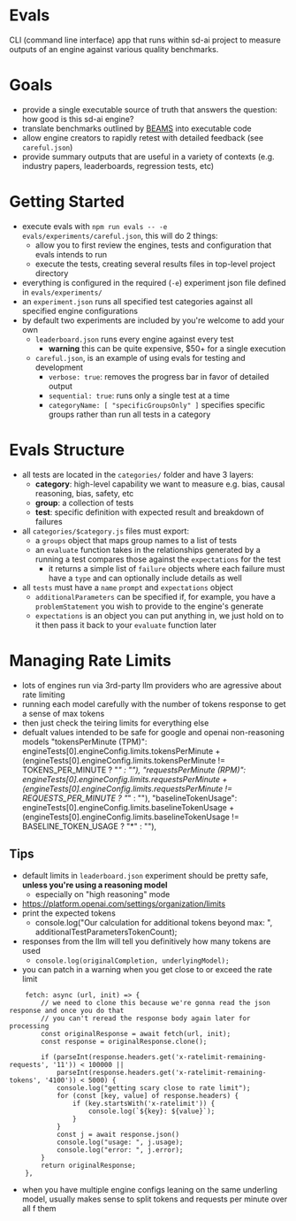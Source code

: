 # Evals
CLI (command line interface) app that runs within sd-ai project to measure outputs of an engine against various quality benchmarks.

# Goals
- provide a single executable source of truth that answers the question: how good is this sd-ai engine?
- translate benchmarks outlined by [BEAMS](https://www.buffalo.edu/ai-data-science/research/projects.host.html/content/shared/www/ai-data-science/research-projects/BEAMS-Initiative.detail.html) into executable code
- allow engine creators to rapidly retest with detailed feedback (see `careful.json`)
- provide summary outputs that are useful in a variety of contexts (e.g. industry papers, leaderboards, regression tests, etc)

# Getting Started
- execute evals with `npm run evals -- -e evals/experiments/careful.json`, this will do 2 things:
    - allow you to first review the engines, tests and configuration that evals intends to run
    - execute the tests, creating several results files in top-level project directory 
- everything is configured in the required (`-e`) experiment json file defined in `evals/experiments/`
- an `experiment.json` runs all specified test categories against all specified engine configurations
- by default two experiments are included by you're welcome to add your own
    - `leaderboard.json` runs every engine against every test
        - **warning** this can be quite expensive, $50+ for a single execution
    - `careful.json`, is an example of using evals for testing and development
        - `verbose: true`: removes the progress bar in favor of detailed output
        - `sequential: true`: runs only a single test at a time
        - `categoryName: [ "specificGroupsOnly" ]` specifies specific groups rather than run all tests in a category

# Evals Structure
- all tests are located in the `categories/` folder and have 3 layers:
    - **category**: high-level capability we want to measure e.g. bias, causal reasoning, bias, safety, etc
    - **group**: a collection of tests
    - **test**: specific definition with expected result and breakdown of failures
- all `categories/$category.js` files must export: 
    - a `groups` object that maps group names to a list of tests
    - an `evaluate` function takes in the relationships generated by a running a test compares those against the `expectations` for the test
        - it returns a simple list of `failure` objects where each failure must have a `type` and can optionally include details as well 
- all `tests` must have a `name` `prompt` and `expectations` object
    - `additionalParameters` can be specified if, for example, you have a `problemStatement` you wish to provide to the engine's generate
    - `expectations` is an object you can put anything in, we just hold on to it then pass it back to your `evaluate` function later

# Managing Rate Limits 
- lots of engines run via 3rd-party llm providers who are agressive about rate limiting
- running each model carefully with the number of tokens response to get a sense of max tokens
- then just check the teiring limits for everything else
- defualt values intended to be safe for google and openai non-reasoning models
"tokensPerMinute (TPM)": engineTests[0].engineConfig.limits.tokensPerMinute + 
    (engineTests[0].engineConfig.limits.tokensPerMinute != TOKENS_PER_MINUTE ? "*" : ""),
"requestsPerMinute (RPM)": engineTests[0].engineConfig.limits.requestsPerMinute + 
    (engineTests[0].engineConfig.limits.requestsPerMinute != REQUESTS_PER_MINUTE ? "*" : ""),
"baselineTokenUsage": engineTests[0].engineConfig.limits.baselineTokenUsage + 
    (engineTests[0].engineConfig.limits.baselineTokenUsage != BASELINE_TOKEN_USAGE ? "*" : ""),

## Tips
- default limits in `leaderboard.json` experiment should be pretty safe, **unless you're using a reasoning model**
    - especially on "high reasoning" mode 
- https://platform.openai.com/settings/organization/limits
- print the expected tokens
    - console.log("Our calculation for additional tokens beyond max: ", additionalTestParametersTokenCount);
- responses from the llm will tell you definitively how many tokens are used
    - `console.log(originalCompletion, underlyingModel);`
- you can patch in a warning when you get close to or exceed the rate limit
``` 
    fetch: async (url, init) => {
        // we need to clone this because we're gonna read the json response and once you do that 
        // you can't reread the response body again later for processing
        const originalResponse = await fetch(url, init);
        const response = originalResponse.clone();

        if (parseInt(response.headers.get('x-ratelimit-remaining-requests', '11')) < 100000 || 
            parseInt(response.headers.get('x-ratelimit-remaining-tokens', '4100')) < 5000) {
            console.log("getting scary close to rate limit");
            for (const [key, value] of response.headers) {
                if (key.startsWith('x-ratelimit')) {
                    console.log(`${key}: ${value}`);
                }
            }
            const j = await response.json()
            console.log("usage: ", j.usage);
            console.log("error: ", j.error);
        }
        return originalResponse;
    },
```
- when you have multiple engine configs leaning on the same underling model, usually makes sense to split tokens and requests per minute over all f them
